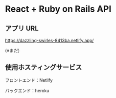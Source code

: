 # React + Ruby on Rails API

## アプリ URL

https://dazzling-swirles-8413ba.netlify.app/

(※まだ)

## 使用ホスティングサービス

フロントエンド：Netlify

バックエンド：heroku
